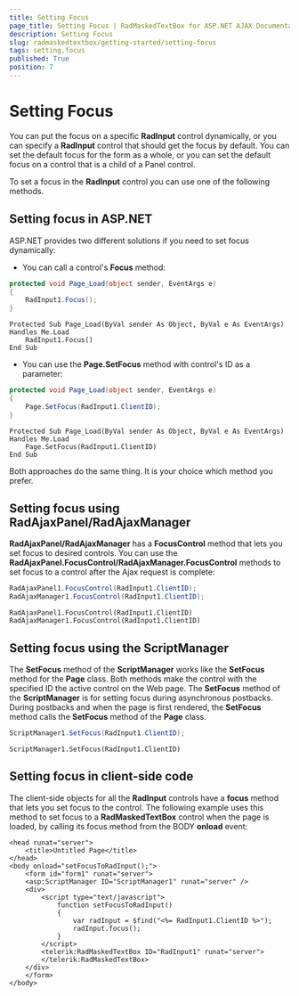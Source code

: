 ```yaml
---
title: Setting Focus
page_title: Setting Focus | RadMaskedTextBox for ASP.NET AJAX Documentation
description: Setting Focus
slug: radmaskedtextbox/getting-started/setting-focus
tags: setting,focus
published: True
position: 7
---
```


# Setting Focus



You can put the focus on a specific **RadInput** control dynamically, or you can specify a **RadInput** control that should get the focus by default. You can set the default focus for the form as a whole, or you can set the default focus on a control that is a child of a Panel control.

To set a focus in the **RadInput** control you can use one of the following methods.

## Setting focus in ASP.NET

ASP.NET provides two different solutions if you need to set focus dynamically:

* You can call a control's **Focus** method:



````C#
protected void Page_Load(object sender, EventArgs e)
{
	RadInput1.Focus();
}
````
````VB.NET
Protected Sub Page_Load(ByVal sender As Object, ByVal e As EventArgs) Handles Me.Load
	RadInput1.Focus()
End Sub
````


* You can use the **Page.SetFocus** method with control's ID as a parameter:



````C#
protected void Page_Load(object sender, EventArgs e)
{
	Page.SetFocus(RadInput1.ClientID);
}
````
````VB.NET
Protected Sub Page_Load(ByVal sender As Object, ByVal e As EventArgs) Handles Me.Load
	Page.SetFocus(RadInput1.ClientID)
End Sub
````


Both approaches do the same thing. It is your choice which method you prefer.

## Setting focus using RadAjaxPanel/RadAjaxManager

**RadAjaxPanel/RadAjaxManager** has a **FocusControl** method that lets you set focus to desired controls. You can use the **RadAjaxPanel.FocusControl/RadAjaxManager.FocusControl** methods to set focus to a control after the Ajax request is complete:



````C#
RadAjaxPanel1.FocusControl(RadInput1.ClientID);
RadAjaxManager1.FocusControl(RadInput1.ClientID); 
````
````VB.NET
RadAjaxPanel1.FocusControl(RadInput1.ClientID)
RadAjaxManager1.FocusControl(RadInput1.ClientID)
````


## Setting focus using the ScriptManager

The **SetFocus** method of the **ScriptManager** works like the **SetFocus** method for the **Page** class. Both methods make the control with the specified ID the active control on the Web page. The **SetFocus** method of the **ScriptManager** is for setting focus during asynchronous postbacks. During postbacks and when the page is first rendered, the **SetFocus** method calls the **SetFocus** method of the **Page** class.



````C#
ScriptManager1.SetFocus(RadInput1.ClientID); 
````
````VB.NET
ScriptManager1.SetFocus(RadInput1.ClientID)
````


## Setting focus in client-side code

The client-side objects for all the **RadInput** controls have a **focus** method that lets you set focus to the control. The following example uses this method to set focus to a **RadMaskedTextBox** control when the page is loaded, by calling its focus method from the BODY **onload** event:

````ASPNET
<head runat="server">
	<title>Untitled Page</title>
</head>
<body onload="setFocusToRadInput();">
	<form id="form1" runat="server">
	<asp:ScriptManager ID="ScriptManager1" runat="server" />
	<div>
		<script type="text/javascript">
			function setFocusToRadInput()
			{
				var radInput = $find("<%= RadInput1.ClientID %>"); 
				radInput.focus();
			}  
		</script>
		<telerik:RadMaskedTextBox ID="RadInput1" runat="server">
		</telerik:RadMaskedTextBox>
	</div>
	</form>
</body>
````


